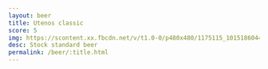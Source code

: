 ```yaml
---
layout: beer
title: Utenos classic
score: 5
img: https://scontent.xx.fbcdn.net/v/t1.0-0/p480x480/1175115_10151860444553745_1702342354_n.jpg?oh=95f1aa24029e9aaa270895337add2fa3&oe=58D89A2F
desc: Stock standard beer
permalink: /beer/:title.html
---
```

